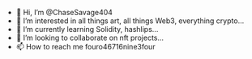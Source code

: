 - 👋 Hi, I’m @ChaseSavage404
- 👀 I’m interested in all things art, all things Web3, everything crypto...
- 🌱 I’m currently learning Solidity, hashlips...
- 💞️ I’m looking to collaborate on nft projects...
- 📫 How to reach me fouro46716nine3four

<!---
ChaseSavage404/ChaseSavage404 is a ✨ special ✨ repository because its `README.md` (this file) appears on your GitHub profile.
You can click the Preview link to take a look at your changes.
--->
